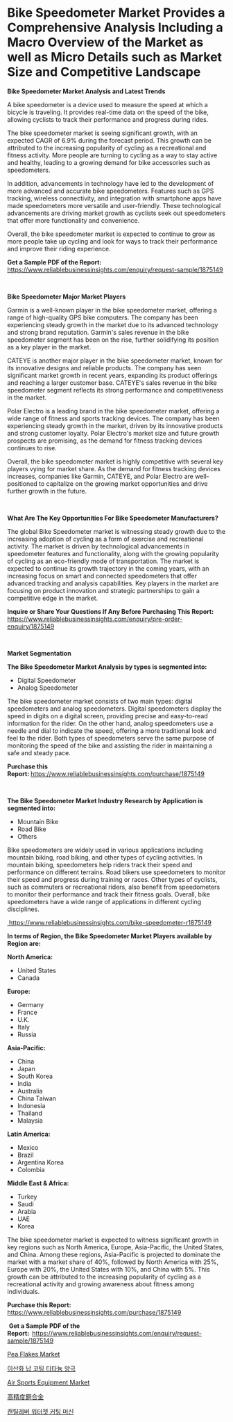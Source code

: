 <p><h1>Bike Speedometer Market Provides a Comprehensive Analysis Including a Macro Overview of the Market as well as Micro Details such as Market Size and Competitive Landscape</h1></p><p><strong>Bike Speedometer Market Analysis and Latest Trends</strong></p>
<p><p>A bike speedometer is a device used to measure the speed at which a bicycle is traveling. It provides real-time data on the speed of the bike, allowing cyclists to track their performance and progress during rides.</p><p>The bike speedometer market is seeing significant growth, with an expected CAGR of 6.9% during the forecast period. This growth can be attributed to the increasing popularity of cycling as a recreational and fitness activity. More people are turning to cycling as a way to stay active and healthy, leading to a growing demand for bike accessories such as speedometers.</p><p>In addition, advancements in technology have led to the development of more advanced and accurate bike speedometers. Features such as GPS tracking, wireless connectivity, and integration with smartphone apps have made speedometers more versatile and user-friendly. These technological advancements are driving market growth as cyclists seek out speedometers that offer more functionality and convenience.</p><p>Overall, the bike speedometer market is expected to continue to grow as more people take up cycling and look for ways to track their performance and improve their riding experience.</p></p>
<p><strong>Get a Sample PDF of the Report:&nbsp;</strong> <a href="https://www.reliablebusinessinsights.com/enquiry/request-sample/1875149">https://www.reliablebusinessinsights.com/enquiry/request-sample/1875149</a></p>
<p>&nbsp;</p>
<p><strong>Bike Speedometer Major Market Players</strong></p>
<p><p>Garmin is a well-known player in the bike speedometer market, offering a range of high-quality GPS bike computers. The company has been experiencing steady growth in the market due to its advanced technology and strong brand reputation. Garmin's sales revenue in the bike speedometer segment has been on the rise, further solidifying its position as a key player in the market.</p><p>CATEYE is another major player in the bike speedometer market, known for its innovative designs and reliable products. The company has seen significant market growth in recent years, expanding its product offerings and reaching a larger customer base. CATEYE's sales revenue in the bike speedometer segment reflects its strong performance and competitiveness in the market.</p><p>Polar Electro is a leading brand in the bike speedometer market, offering a wide range of fitness and sports tracking devices. The company has been experiencing steady growth in the market, driven by its innovative products and strong customer loyalty. Polar Electro's market size and future growth prospects are promising, as the demand for fitness tracking devices continues to rise.</p><p>Overall, the bike speedometer market is highly competitive with several key players vying for market share. As the demand for fitness tracking devices increases, companies like Garmin, CATEYE, and Polar Electro are well-positioned to capitalize on the growing market opportunities and drive further growth in the future.</p></p>
<p>&nbsp;</p>
<p><strong>What Are The Key Opportunities For Bike Speedometer Manufacturers?</strong></p>
<p><p>The global Bike Speedometer market is witnessing steady growth due to the increasing adoption of cycling as a form of exercise and recreational activity. The market is driven by technological advancements in speedometer features and functionality, along with the growing popularity of cycling as an eco-friendly mode of transportation. The market is expected to continue its growth trajectory in the coming years, with an increasing focus on smart and connected speedometers that offer advanced tracking and analysis capabilities. Key players in the market are focusing on product innovation and strategic partnerships to gain a competitive edge in the market.</p></p>
<p><strong>Inquire or Share Your Questions If Any Before Purchasing This Report:</strong> <a href="https://www.reliablebusinessinsights.com/enquiry/pre-order-enquiry/1875149">https://www.reliablebusinessinsights.com/enquiry/pre-order-enquiry/1875149</a></p>
<p>&nbsp;</p>
<p><strong>Market Segmentation</strong></p>
<p><strong>The Bike Speedometer Market Analysis by types is segmented into:</strong></p>
<p><ul><li>Digital Speedometer</li><li>Analog Speedometer</li></ul></p>
<p><p>The bike speedometer market consists of two main types: digital speedometers and analog speedometers. Digital speedometers display the speed in digits on a digital screen, providing precise and easy-to-read information for the rider. On the other hand, analog speedometers use a needle and dial to indicate the speed, offering a more traditional look and feel to the rider. Both types of speedometers serve the same purpose of monitoring the speed of the bike and assisting the rider in maintaining a safe and steady pace.</p></p>
<p><strong>Purchase this Report:&nbsp;</strong><a href="https://www.reliablebusinessinsights.com/purchase/1875149">https://www.reliablebusinessinsights.com/purchase/1875149</a></p>
<p>&nbsp;</p>
<p><strong>The Bike Speedometer Market Industry Research by Application is segmented into:</strong></p>
<p><ul><li>Mountain Bike</li><li>Road Bike</li><li>Others</li></ul></p>
<p><p>Bike speedometers are widely used in various applications including mountain biking, road biking, and other types of cycling activities. In mountain biking, speedometers help riders track their speed and performance on different terrains. Road bikers use speedometers to monitor their speed and progress during training or races. Other types of cyclists, such as commuters or recreational riders, also benefit from speedometers to monitor their performance and track their fitness goals. Overall, bike speedometers have a wide range of applications in different cycling disciplines.</p></p>
<p><a href="https://www.reliablebusinessinsights.com/bike-speedometer-r1875149">&nbsp;https://www.reliablebusinessinsights.com/bike-speedometer-r1875149</a></p>
<p><strong>In terms of Region, the Bike Speedometer Market Players available by Region are:</strong></p>
<p>
    <p> <strong> North America: </strong>
        <ul>
            <li>United States</li>
            <li>Canada</li>
        </ul>
        </p> 
    <p> <strong> Europe: </strong>
        <ul>
            <li>Germany</li>
            <li>France</li>
            <li>U.K.</li>
            <li>Italy</li>
            <li>Russia</li>
        </ul>
        </p> 
    <p> <strong> Asia-Pacific: </strong>
        <ul>
            <li>China</li>
            <li>Japan</li>
            <li>South Korea</li>
            <li>India</li>
            <li>Australia</li>
            <li>China Taiwan</li>
            <li>Indonesia</li>
            <li>Thailand</li>
            <li>Malaysia</li>
        </ul>
        </p> 
    <p> <strong> Latin America: </strong>
        <ul>
            <li>Mexico</li>
            <li>Brazil</li>
            <li>Argentina Korea</li>
            <li>Colombia</li>
        </ul>
        </p> 
    <p> <strong> Middle East & Africa: </strong>
        <ul>
            <li>Turkey</li>
            <li>Saudi</li>
            <li>Arabia</li>
            <li>UAE</li>
            <li>Korea</li>
        </ul>
    </p>
    </p>
<p><p>The bike speedometer market is expected to witness significant growth in key regions such as North America, Europe, Asia-Pacific, the United States, and China. Among these regions, Asia-Pacific is projected to dominate the market with a market share of 40%, followed by North America with 25%, Europe with 20%, the United States with 10%, and China with 5%. This growth can be attributed to the increasing popularity of cycling as a recreational activity and growing awareness about fitness among individuals.</p></p>
<p><strong>Purchase this Report: </strong><a href="https://www.reliablebusinessinsights.com/purchase/1875149">https://www.reliablebusinessinsights.com/purchase/1875149</a></p>
<p>&nbsp;<strong>Get a Sample PDF of the Report:&nbsp;&nbsp;</strong><a href="https://www.reliablebusinessinsights.com/enquiry/request-sample/1875149">https://www.reliablebusinessinsights.com/enquiry/request-sample/1875149</a></p>
<p><strong></strong></p>
<p><p><a href="https://github.com/johnbach50/Market-Research-Report-List-3/blob/main/pea-flakes-market.md">Pea Flakes Market</a></p><p><a href="https://medium.com/@pepo3k/2024%EB%85%84%EB%B6%80%ED%84%B0-2031%EB%85%84%EA%B9%8C%EC%A7%80-%EC%98%88%EC%B8%A1%EB%90%9C-%EB%A6%AC%EB%93%9C%EB%94%94%EC%98%A5%EC%82%AC%EC%9D%B4%EB%93%9C-%EC%BD%94%ED%8C%85-%ED%83%80%EC%9D%B4%ED%83%80%EB%8A%84-%EC%96%B4%EB%85%B8%EB%93%9C-%EC%8B%9C%EC%9E%A5-%EC%97%AD%ED%95%99-%EB%B0%8F-%EC%84%B1%EC%9E%A5-%EB%8F%99%EB%A0%A5%EC%9D%84-%EB%B6%84%EC%84%9D%ED%95%A9%EB%8B%88%EB%8B%A4-34d8176c6ec8">이산화 납 코팅 티타늄 양극</a></p><p><a href="https://github.com/lylyparadise/Market-Research-Report-List-3/blob/main/air-sports-equipment-market.md">Air Sports Equipment Market</a></p><p><a href="https://github.com/decker5351/Market-Research-Report-List-1/blob/main/9250826144418.md">高精度銅合金</a></p><p><a href="https://github.com/JeromeRtyau89966/Market-Research-Report-List-2/blob/main/5788124152144.md">캔틸레버 워터젯 커팅 머신</a></p></p>